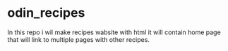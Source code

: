 # odin_recipes
In this repo i wil make recipes wabsite with html
it will contain home page that will link to multiple pages with other recipes.
